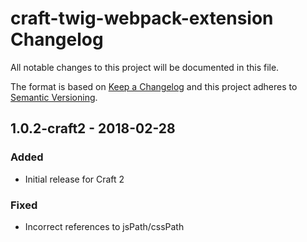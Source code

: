 # craft-twig-webpack-extension Changelog

All notable changes to this project will be documented in this file.

The format is based on [Keep a Changelog](http://keepachangelog.com/) and this project adheres to [Semantic Versioning](http://semver.org/).

## 1.0.2-craft2 - 2018-02-28
### Added
- Initial release for Craft 2

### Fixed
- Incorrect references to jsPath/cssPath
